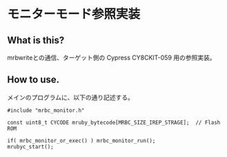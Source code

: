 # モニターモード参照実装

## What is this?

mrbwriteとの通信、ターゲット側の Cypress CY8CKIT-059 用の参照実装。

## How to use.

メインのプログラムに、以下の通り記述する。

```
#include "mrbc_monitor.h"

const uint8_t CYCODE mruby_bytecode[MRBC_SIZE_IREP_STRAGE];  // Flash ROM

if( mrbc_monitor_or_exec() ) mrbc_monitor_run();
mrubyc_start();
```
